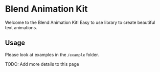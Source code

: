 # Blend Animation Kit

Welcome to the Blend Animation Kit!
Easy to use library to create beautiful text animations.

## Usage

Please look at examples in the `/example` folder.

TODO: Add more details to this page